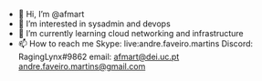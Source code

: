 - 👋 Hi, I’m @afmart
- 👀 I’m interested in sysadmin and devops
- 🌱 I’m currently learning cloud networking and infrastructure
- 📫 How to reach me 
Skype: live:andre.faveiro.martins
Discord: RagingLynx#9862
email: afmart@dei.uc.pt
andre.faveiro.martins@gmail.com

<!---
afmart/afmart is a ✨ special ✨ repository because its `README.md` (this file) appears on your GitHub profile.
You can click the Preview link to take a look at your changes.
--->
